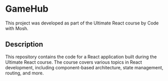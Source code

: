 # GameHub

This project was developed as part of the Ultimate React course by Code with Mosh.

## Description

This repository contains the code for a React application built during the Ultimate React course. The course covers various topics in React development, including component-based architecture, state management, routing, and more.
